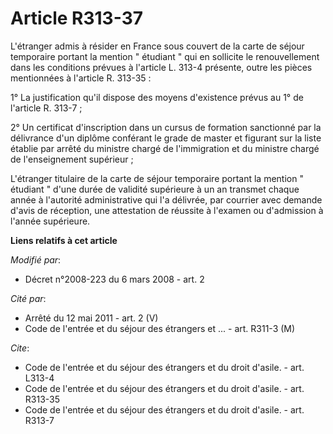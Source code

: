 # Article R313-37

L'étranger admis à résider en France sous couvert de la carte de séjour temporaire portant la mention " étudiant " qui en
sollicite le renouvellement dans les conditions prévues à l'article L. 313-4 présente, outre les pièces mentionnées à
l'article R. 313-35 : 

1° La justification qu'il dispose des moyens d'existence prévus au 1° de l'article R. 313-7 ; 

2° Un certificat d'inscription dans un cursus de formation sanctionné par la délivrance d'un diplôme conférant le grade de
master et figurant sur la liste établie par arrêté du ministre chargé de l'immigration et du ministre chargé de
l'enseignement supérieur ; 

L'étranger titulaire de la carte de séjour temporaire portant la mention " étudiant " d'une durée de validité supérieure à un
an transmet chaque année à l'autorité administrative qui l'a délivrée, par courrier avec demande d'avis de réception, une
attestation de réussite à l'examen ou d'admission à l'année supérieure.

**Liens relatifs à cet article**

_Modifié par_:

  - Décret n°2008-223 du 6 mars 2008 - art. 2

_Cité par_:

  - Arrêté du 12 mai 2011 - art. 2 (V)
  - Code de l'entrée et du séjour des étrangers et ... - art. R311-3 (M)

_Cite_:

  - Code de l'entrée et du séjour des étrangers et du droit d'asile. - art. L313-4
  - Code de l'entrée et du séjour des étrangers et du droit d'asile. - art. R313-35
  - Code de l'entrée et du séjour des étrangers et du droit d'asile. - art. R313-7
